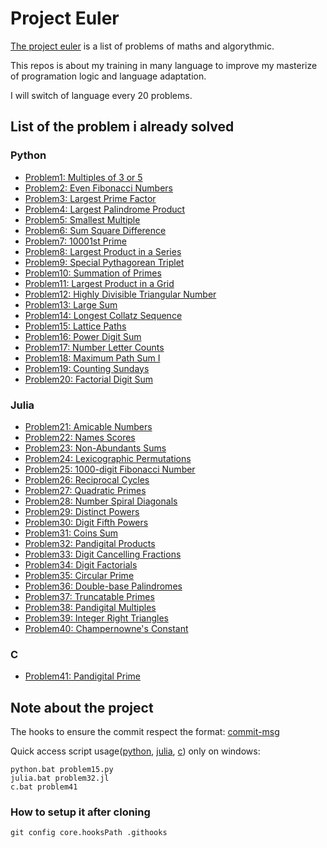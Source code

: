 # Project Euler

[The project euler](https://projecteuler.net/) is a list of problems of maths and algorythmic.

This repos is about my training in many language to improve my masterize of programation logic and language adaptation.

I will switch of language every 20 problems.

## List of the problem i already solved

### Python

- [Problem1: Multiples of 3 or 5](python/problem1.py)
- [Problem2: Even Fibonacci Numbers](python/problem2.py)
- [Problem3: Largest Prime Factor](python/problem3.py)
- [Problem4: Largest Palindrome Product](python/problem4.py)
- [Problem5: Smallest Multiple](python/problem5.py)
- [Problem6: Sum Square Difference](python/problem6.py)
- [Problem7: 10001st Prime](python/problem7.py)
- [Problem8: Largest Product in a Series](python/problem8.py)
- [Problem9: Special Pythagorean Triplet](python/problem9.py)
- [Problem10: Summation of Primes](python/problem10.py)
- [Problem11: Largest Product in a Grid](python/problem11.py)
- [Problem12: Highly Divisible Triangular Number](python/problem12.py)
- [Problem13: Large Sum](python/problem13.py)
- [Problem14: Longest Collatz Sequence](python/problem14.py)
- [Problem15: Lattice Paths](python/problem15.py)
- [Problem16: Power Digit Sum](python/problem16.py)
- [Problem17: Number Letter Counts](python/problem17.py)
- [Problem18: Maximum Path Sum I](python/problem18.py)
- [Problem19: Counting Sundays](python/problem19.py)
- [Problem20: Factorial Digit Sum](python/problem20.py)

### Julia

- [Problem21: Amicable Numbers](julia/problem21.jl)
- [Problem22: Names Scores](julia/problem22.jl)
- [Problem23: Non-Abundants Sums](julia/problem23.jl)
- [Problem24: Lexicographic Permutations](julia/problem24.jl)
- [Problem25: 1000-digit Fibonacci Number](julia/problem25.jl)
- [Problem26: Reciprocal Cycles](julia/problem26.jl)
- [Problem27: Quadratic Primes](julia/problem27.jl)
- [Problem28: Number Spiral Diagonals](julia/problem28.jl)
- [Problem29: Distinct Powers](julia/problem29.jl)
- [Problem30: Digit Fifth Powers](julia/problem30.jl)
- [Problem31: Coins Sum](julia/problem31.jl)
- [Problem32: Pandigital Products](julia/problem32.jl)
- [Problem33: Digit Cancelling Fractions](julia/problem33.jl)
- [Problem34: Digit Factorials](julia/problem34.jl)
- [Problem35: Circular Prime](julia/problem35.jl)
- [Problem36: Double-base Palindromes](julia/problem36.jl)
- [Problem37: Truncatable Primes](julia/problem37.jl)
- [Problem38: Pandigital Multiples](julia/problem38.jl)
- [Problem39: Integer Right Triangles](julia/problem39.jl)
- [Problem40: Champernowne's Constant](julia/problem40.jl)

### C

- [Problem41: Pandigital Prime](c/problem41/problem41.c)

## Note about the project

The hooks to ensure the commit respect the format: [commit-msg](.githooks/commit-msg)

Quick access script usage([python](python.bat), [julia](julia.bat), [c](c.bat)) only on windows:

``` shell
python.bat problem15.py
julia.bat problem32.jl
c.bat problem41
```

### How to setup it after cloning

``` shell
git config core.hooksPath .githooks
```
